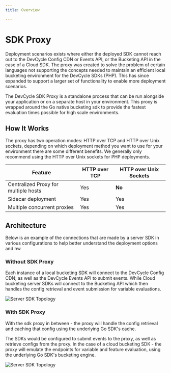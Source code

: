```yaml
---
title: Overview

---
```


# SDK Proxy

Deployment scenarios exists where either the deployed SDK cannot reach out to the DevCycle Config CDN or Events API, or
the Bucketing API in the case of a Cloud SDK.
The proxy was created to solve the problem of certain languages not supporting the concepts needed to maintain an efficient
local bucketing environment for the DevCycle SDKs (PHP). This has since expanded to support a larger set of functionality
to enable more deployment scenarios.

The DevCycle SDK Proxy is a standalone process that can be run alongside your application or on a separate
host in your environment.
This proxy is wrapped around the Go native bucketing sdk to provide the fastest evaluation times possible for high scale
environments.

## How It Works

The proxy has two operation modes: HTTP over TCP and HTTP over Unix sockets, depending on which deployment method you
want to use for your environment there are some different benefits. We generally only recommend using the HTTP over Unix
sockets for PHP deployments.

| Feature                              | HTTP over TCP | HTTP over Unix Sockets |
|--------------------------------------|---------------|------------------------|
| Centralized Proxy for multiple hosts | Yes           | **No**                 |
| Sidecar deployment                   | Yes           | Yes                    |
| Multiple concurrent proxies          | Yes           | Yes                    |


## Architecture

Below is an example of the connections that are made by a server SDK in various configurations to help better understand
the deployment options and hw

### Without SDK Proxy

Each instance of a local bucketing SDK will connect to the DevCycle Config CDN; as well as the DevCycle Events API to 
submit events. While Cloud bucketing server SDKs will connect to the Bucketing API which then handles the config 
retrieval and event submission for variable evaluations.


![Server SDK Topology](/server-sdk-topology.svg)

### With SDK Proxy

With the sdk proxy in between - the proxy will handle the config retrieval and caching that 
config using the underlying Go SDK's cache.

The SDKs would be configured to submit events to the proxy, as well as retrieve configs from the proxy.
In the case of a cloud bucketing SDK - the proxy will emulate the endpoints for variable and feature evaluation, using 
the underlying Go SDK's bucketing engine.


![Server SDK Topology](/sdk-proxy-topology.svg)